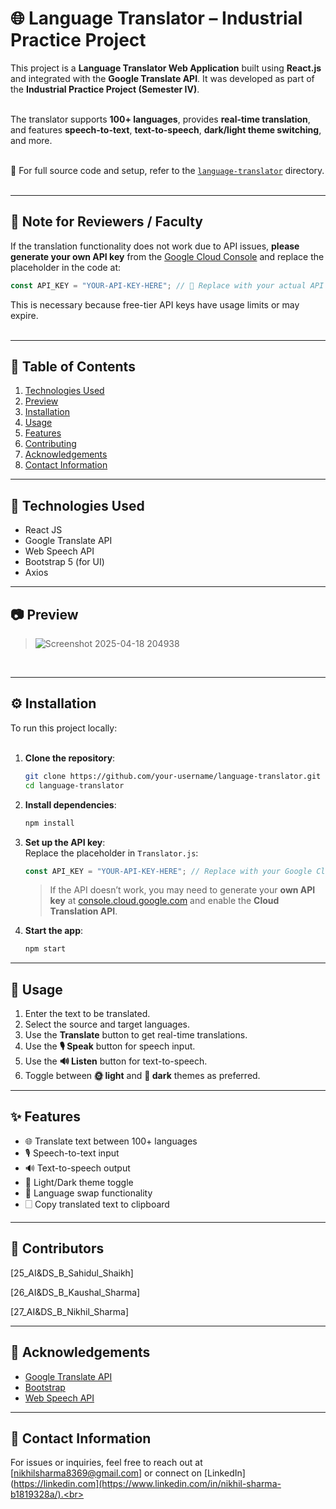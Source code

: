 # 🌐 Language Translator – Industrial Practice Project<br>

This project is a **Language Translator Web Application** built using **React.js** and integrated with the **Google Translate API**. It was developed as part of the **Industrial Practice Project (Semester IV)**.<br><br>

The translator supports **100+ languages**, provides **real-time translation**, and features **speech-to-text**, **text-to-speech**, **dark/light theme switching**, and more.<br><br>

📁 For full source code and setup, refer to the [`language-translator`](https://github.com/NikhilSharma27B/Language-Translator/tree/main) directory.<br><br>

---

## 📌 Note for Reviewers / Faculty<br>

If the translation functionality does not work due to API issues, **please generate your own API key** from the [Google Cloud Console](https://console.cloud.google.com/) and replace the placeholder in the code at:<br>

```javascript
const API_KEY = "YOUR-API-KEY-HERE"; // 🔑 Replace with your actual API key
```

This is necessary because free-tier API keys have usage limits or may expire.<br><br>

---

## 📁 Table of Contents<br>

1. [Technologies Used](#technology-used)<br>
2. [Preview](#preview)<br>
3. [Installation](#installation)<br>
4. [Usage](#usage)<br>
5. [Features](#features)<br>
6. [Contributing](#contributing)<br>
7. [Acknowledgements](#acknowledgements)<br>
8. [Contact Information](#contact-information)<br>

---

## 🔧 Technologies Used<br>

- React JS<br>
- Google Translate API<br>
- Web Speech API<br>
- Bootstrap 5 (for UI)<br>
- Axios<br>

---

## 📷 Preview<br>

>![Screenshot 2025-04-18 204938](https://github.com/user-attachments/assets/da2265a2-3cad-4fd1-8e8c-4e39ca55648d)
<br>

---

## ⚙️ Installation<br>

To run this project locally:<br><br>

1. **Clone the repository**:<br>
   ```bash
   git clone https://github.com/your-username/language-translator.git
   cd language-translator
   ```

2. **Install dependencies**:<br>
   ```bash
   npm install
   ```

3. **Set up the API key**:<br>
   Replace the placeholder in `Translator.js`:<br>
   ```javascript
   const API_KEY = "YOUR-API-KEY-HERE"; // Replace with your Google Cloud API Key
   ```

   > If the API doesn’t work, you may need to generate your **own API key** at [console.cloud.google.com](https://console.cloud.google.com/) and enable the **Cloud Translation API**.<br>

4. **Start the app**:<br>
   ```bash
   npm start
   ```

---

## 🚀 Usage<br>

1. Enter the text to be translated.<br>
2. Select the source and target languages.<br>
3. Use the **Translate** button to get real-time translations.<br>
4. Use the **🎙 Speak** button for speech input.<br>
5. Use the **🔊 Listen** button for text-to-speech.<br>
6. Toggle between **🌞 light** and **🌙 dark** themes as preferred.<br>

---

## ✨ Features<br>

- 🌐 Translate text between 100+ languages<br>
- 🎙️ Speech-to-text input<br>
- 🔊 Text-to-speech output<br>
- 🌙 Light/Dark theme toggle<br>
- 🔄 Language swap functionality<br>
- 🗌 Copy translated text to clipboard<br>

---

## 🤝 Contributors<br>

[25_AI&DS_B_Sahidul_Shaikh]

[26_AI&DS_B_Kaushal_Sharma]

[27_AI&DS_B_Nikhil_Sharma]

---

## 🙌 Acknowledgements<br>

- [Google Translate API](https://cloud.google.com/translate)<br>
- [Bootstrap](https://getbootstrap.com/)<br>
- [Web Speech API](https://developer.mozilla.org/en-US/docs/Web/API/Web_Speech_API)<br>

---

## 📢 Contact Information<br>

For issues or inquiries, feel free to reach out at [nikhilsharma8369@gmail.com] or connect on [LinkedIn](https://linkedin.com](https://www.linkedin.com/in/nikhil-sharma-b1819328a/).<br>


